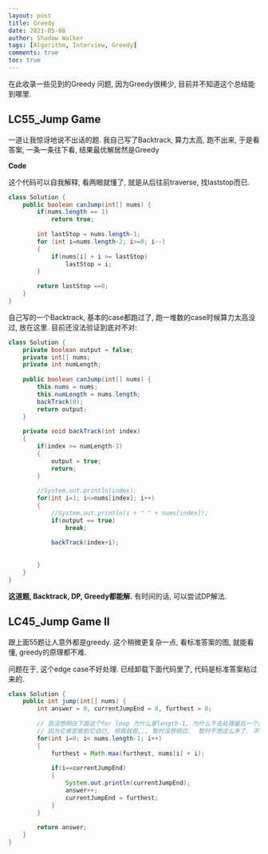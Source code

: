 ```yaml
---
layout: post
title: Greedy
date: 2021-05-08
author: Shadow Walker
tags: [Algorithm, Interview, Greedy]
comments: true
toc: true
---
```


在此收录一些见到的Greedy 问题, 因为Greedy很稀少, 目前并不知道这个总结能到哪里. 



## LC55_Jump Game

一道让我惊讶地说不出话的题.  我自己写了Backtrack, 算力太高, 跑不出来, 于是看答案, 一条一条往下看, 结果最优解居然是Greedy

**Code**

这个代码可以自我解释, 看两眼就懂了, 就是从后往前traverse, 找laststop而已. 

```java
class Solution {
    public boolean canJump(int[] nums) {
        if(nums.length == 1)
            return true;
        
        int lastStop = nums.length-1;
        for (int i=nums.length-2; i>=0; i--)
        {
            if(nums[i] + i >= lastStop)
                lastStop = i;
        }
        
        return lastStop ==0;
    }
}
```

自己写的一个Backtrack, 基本的case都跑过了, 跑一堆数的case时候算力太高没过, 放在这里. 目前还没法验证到底对不对: 

```java
class Solution {
    private boolean output = false;
    private int[] nums;
    private int numLength;
    
    public boolean canJump(int[] nums) {
        this.nums = nums;
        this.numLength = nums.length;
        backTrack(0);
        return output;
    }
    
    private void backTrack(int index)
    {
        if(index >= numLength-1)
        {
            output = true;
            return;
        }
        
        //System.out.println(index);
        for(int i=1; i<=nums[index]; i++)
        {
            //System.out.println(i + " " + nums[index]);
            if(output == true)
                break;
            
            backTrack(index+i);
            
            
        }
    }
}
```

**这道题, Backtrack, DP, Greedy都能解.** 有时间的话, 可以尝试DP解法. 



## LC45_Jump Game II

跟上面55题让人意外都是greedy. 这个稍微更复杂一点, 看标准答案的图, 就能看懂, greedy的原理都不难. 

问题在于, 这个edge case不好处理. 已经卸载下面代码里了, 代码是标准答案粘过来的. 

```java
class Solution {
    public int jump(int[] nums) {
        int answer = 0, currentJumpEnd = 0, furthest = 0;
        
        // 我没想明白下面这个for loop 为什么是length-1, 为什么不去处理最后一个点. 我懂的最后一个点处理是没有意义的,
        // 因为它肯定能到它自己, 但我就是,,, 暂时没想明白.  暂时不想这么多了. 不在一道题上浪费太多时间. 
        for(int i=0; i< nums.length-1; i++)
        {
            furthest = Math.max(furthest, nums[i] + i);
            
            if(i==currentJumpEnd)
            {
                System.out.println(currentJumpEnd);
                answer++;
                currentJumpEnd = furthest;
            } 
        }
        
        return answer;
    }
}
```